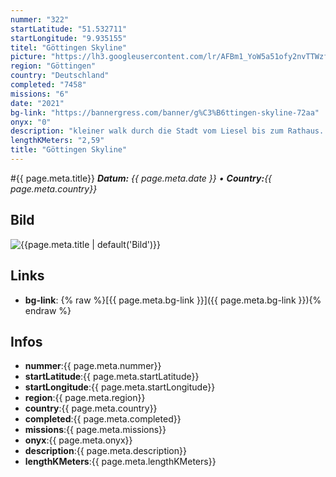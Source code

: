 ```yaml
---
nummer: "322"
startLatitude: "51.532711"
startLongitude: "9.935155"
titel: "Göttingen Skyline"
picture: "https://lh3.googleusercontent.com/lr/AFBm1_YoW5a51ofy2nvTTWzfDEobe-RHqBRSLPx7QGj9kW3LY6agc0aBZu7E1bp5TSselRD3YJkiC1bKTSSjl66LLntv31NW6w-dMexzwC8o8h_watVKJ-L8Qre1bSrQRUNF8BzgD370M-WVVivKSRP_n6AlIuPfnHqa4ksPhpSVrKnwH7GdOgC9-S5rkVdHI37xZNmNjzKl7HTDU4jSGGhe8TgvVY21CY-dljyW0VMFTnkRZH0nxwRGgZb9FklUqOwDMKvVax1VpaHDh2jC3-WpUW473hari-vG4TvHgv4RkQRiG7wTEHy9L-Gtg5VP1ihHTRBWcUlChuHvsY19fVxO8Qs3vlPSPh9_5314ZusOGUT7ryzA1lcDJPmD4foBS6SBInD_4DQA0UiqunUQPRDZx8HtxmXKii_SLUAFwItbldnDLhg2idX59CjaguXaKAq5JdhqfP7xEWVnVtzZr6TkMmX0rUnMIBkcDMLTbdQF-wjPdocK6gxP3heYRDwqU3KxGsXmYJuEolFjwW9OtahRqb1LQQgDi1cbNY_mYEe9fWeO1rgSnxY1Yf8dII7q-bjSnE7fxSNmN9tvWMletPRr4jUnT2Te1_nJmj92SzVH9BVAdSda5UgaUKZmowbeEqLW-7uNAKCoERbOKeNBapCDnWL-8pn2pEl6-jwqVroygXXWcPNGomn-Uh73ar8RwIIgoD2pG5xqY3UITH2YC_G5N_FBE_QEjJ5AO_jc5YBAFUTS4Lj94VxFzEU5HpskChxWu4-qaDSwLvP_lJEErxS93AEL4G9Hiwo0ffGG6nxR9tyQHZIm0ePY8CuTciRM6gjhnyVPI98LZ9JqEkyxBsd1M2GnpwGshsZMXxJ2"
region: "Göttingen"
country: "Deutschland"
completed: "7458"
missions: "6"
date: "2021"
bg-link: "https://bannergress.com/banner/g%C3%B6ttingen-skyline-72aa"
onyx: "0"
description: "kleiner walk durch die Stadt vom Liesel bis zum Rathaus. Teil 1 führt dich zur Johanniskirche"
lengthKMeters: "2,59"
title: "Göttingen Skyline"
---
```


#{{ page.meta.title}}
_**Datum:** {{ page.meta.date }} • **Country:**{{ page.meta.country}}_

## Bild
![{{page.meta.title | default('Bild')}}]({{page.meta.picture}})

## Links
- **bg-link**: {% raw %}[{{ page.meta.bg-link }}]({{ page.meta.bg-link }}){% endraw %}

## Infos
- **nummer**:{{ page.meta.nummer}}
- **startLatitude**:{{ page.meta.startLatitude}}
- **startLongitude**:{{ page.meta.startLongitude}}
- **region**:{{ page.meta.region}}
- **country**:{{ page.meta.country}}
- **completed**:{{ page.meta.completed}}
- **missions**:{{ page.meta.missions}}
- **onyx**:{{ page.meta.onyx}}
- **description**:{{ page.meta.description}}
- **lengthKMeters**:{{ page.meta.lengthKMeters}}

